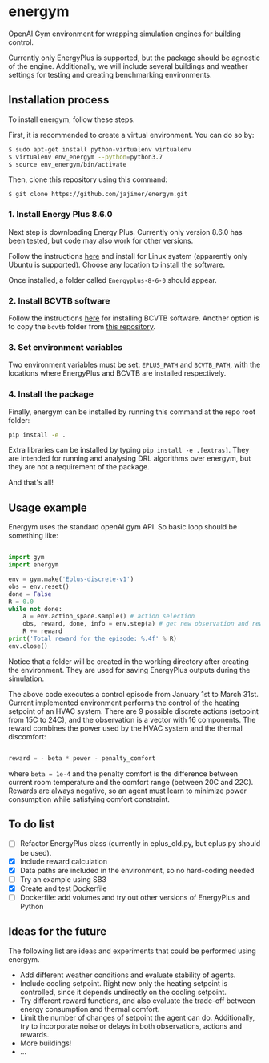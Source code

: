 # energym

OpenAI Gym environment for wrapping simulation engines for building control.

Currently only EnergyPlus is supported, but the package should be agnostic of the engine. Additionally, we will include several buildings and weather settings for testing and creating benchmarking environments.

## Installation process

To install energym, follow these steps.

First, it is recommended to create a virtual environment. You can do so by:

```sh
$ sudo apt-get install python-virtualenv virtualenv
$ virtualenv env_energym --python=python3.7
$ source env_energym/bin/activate
```

Then, clone this repository using this command:
```
$ git clone https://github.com/jajimer/energym.git
```

### 1. Install Energy Plus 8.6.0

Next step is downloading Energy Plus. Currently only version 8.6.0 has been tested,
but code may also work for other versions.

Follow the instructions [here](https://energyplus.net/downloads) and install for Linux system (apparently only Ubuntu is supported).
Choose any location to install the software.

Once installed, a folder called ``Energyplus-8-6-0`` should appear.

### 2. Install BCVTB software

Follow the instructions [here](https://simulationresearch.lbl.gov/bcvtb/Download) for installing BCVTB software.
Another option is to copy the ``bcvtb`` folder from [this repository](https://github.com/zhangzhizza/Gym-Eplus/tree/master/eplus_env/envs).

### 3. Set environment variables

Two environment variables must be set: ``EPLUS_PATH`` and ``BCVTB_PATH``, with the locations where EnergyPlus and BCVTB are installed respectively.

### 4. Install the package

Finally, energym can be installed by running this command at the repo root folder:

```sh
pip install -e .
```

Extra libraries can be installed by typing ``pip install -e .[extras]``. They are intended for running and analysing DRL algorithms over energym, but they are
not a requirement of the package.   

And that's all!

## Usage example

Energym uses the standard openAI gym API. So basic loop should be something like:

```python

import gym
import energym

env = gym.make('Eplus-discrete-v1')
obs = env.reset()
done = False
R = 0.0
while not done:
    a = env.action_space.sample() # action selection
    obs, reward, done, info = env.step(a) # get new observation and reward
    R += reward
print('Total reward for the episode: %.4f' % R)
env.close()
````

Notice that a folder will be created in the working directory after creating the environment. They are used for saving EnergyPlus outputs during the simulation.

The above code executes a control episode from January 1st to March 31st. Current implemented environment performs the control of the heating setpoint of an HVAC system. 
There are 9 possible discrete actions (setpoint from 15C to 24C), and the observation is a vector with 16 components. 
The reward combines the power used by the HVAC system and the thermal discomfort:

```python

reward = - beta * power - penalty_comfort
```

where ``beta = 1e-4`` and the penalty comfort is the difference between current room temperature and the comfort range (between 20C and 22C). Rewards are always negative, so an agent must learn to minimize power consumption while satisfying comfort constraint.

## To do list

  - [ ] Refactor EnergyPlus class (currently in eplus_old.py, but eplus.py should be used).
  - [x] Include reward calculation
  - [x] Data paths are included in the environment, so no hard-coding needed
  - [ ] Try an example using SB3
  - [x] Create and test Dockerfile
  - [ ] Dockerfile: add volumes and try out other versions of EnergyPlus and Python
  
## Ideas for the future

The following list are ideas and experiments that could be performed using energym.

  - Add different weather conditions and evaluate stability of agents.
  - Include cooling setpoint. Right now only the heating setpoint is controlled, since it depends undirectly on the cooling setpoint.
  - Try different reward functions, and also evaluate the trade-off between energy consumption and thermal comfort.
  - Limit the number of changes of setpoint the agent can do. Additionally, try to incorporate noise or delays in both observations, actions and rewards.
  - More buildings!
  - ...

